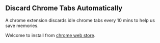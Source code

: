 ## Discard Chrome Tabs Automatically

A chrome extension discards idle chrome tabs every 10 mins to help us save memories.

Welcome to install from [chrome web store](https://chrome.google.com/webstore/detail/discard-chrome-tabs-autom/cmicjfjkjjcilgkiecbncdepmmfohnom).
